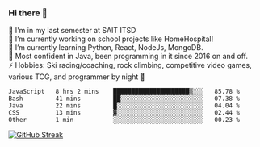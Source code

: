 ### Hi there 👋  
🏫 I'm in my last semester at SAIT ITSD  
🔭 I’m currently working on school projects like HomeHospital!  
🌱 I’m currently learning Python, React, NodeJs, MongoDB.  
💬 Most confident in Java, been programming in it since 2016 on and off.  
⚡ Hobbies: Ski racing/coaching, rock climbing, competitive video games, various TCG, and programmer by night 🦉  
<!--START_SECTION:waka-->

```text
JavaScript   8 hrs 2 mins    █████████████████████▒░░░   85.78 %
Bash         41 mins         ██░░░░░░░░░░░░░░░░░░░░░░░   07.38 %
Java         22 mins         █░░░░░░░░░░░░░░░░░░░░░░░░   04.04 %
CSS          13 mins         ▓░░░░░░░░░░░░░░░░░░░░░░░░   02.44 %
Other        1 min           ░░░░░░░░░░░░░░░░░░░░░░░░░   00.23 %
```

<!--END_SECTION:waka-->
[![GitHub Streak](http://github-readme-streak-stats.herokuapp.com?user=liamandaidan&theme=radical&date_format=M%20j%5B%2C%20Y%5D)](https://git.io/streak-stats)
